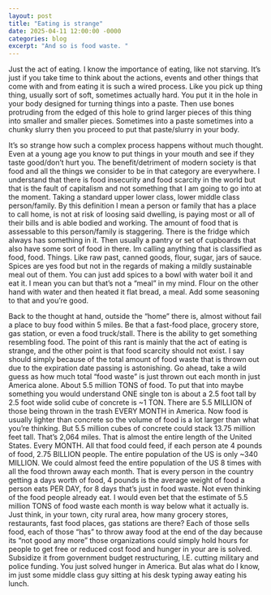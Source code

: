 ```yaml
---
layout: post
title: "Eating is strange"
date: 2025-04-11 12:00:00 -0000
categories: blog
excerpt: "And so is food waste. "
---
```


Just the act of eating. I know the importance of eating, like not starving. It’s just if you take time to think about the actions, events and other things that come with and from eating it is such a wired process. Like you pick up thing thing, usually sort of soft, sometimes actually hard. You put it in the hole in your body designed for turning things into a paste. Then use bones protruding from the edged of this hole to grind larger pieces of this thing into smaller and smaller pieces. 
Sometimes into a paste sometimes into a chunky slurry then you proceed to put that paste/slurry in your body.

It’s so strange how such a complex process happens without much thought. Even at a young age you know to put things in your mouth and see if they taste good/don’t hurt you. The benefit/detriment of modern society is that food and all the things we consider to be in that category are everywhere. I understand that there is food insecurity and food scarcity in the world but that is the fault of capitalism and not something that I am going to go into at the moment. Taking a standard upper lower class, lower middle class person/family. 
By this definition I mean a person or family that has a place to call home, is not at risk of loosing said dwelling, is paying most or all of their bills and is able bodied and working. The amount of food that is assessable to this person/family is staggering. There is the fridge which always has something in it. Then usually a pantry or set of cupboards that also have some sort of food in there. Im calling anything that is classified as food, food. Things. Like raw past, canned goods, flour, sugar, jars of sauce.
Spices are yes food but not in the regards of making a mildly sustainable meal out of them. You can just add spices to a bowl with water boil it and eat it. I mean you can but that’s not a “meal” in my mind. Flour on the other hand with water and then heated it flat bread, a meal. Add some seasoning to that and you’re good.

Back to the thought at hand, outside the “home” there is, almost without fail a place to buy food within 5 miles. Be that a fast-food place, grocery store, gas station, or even a food truck/stall. There is the ability to get something resembling food. The point of this rant is mainly that the act of eating is strange, and the other point is that food scarcity should not exist.
I say should simply because of the total amount of food waste that is thrown out due to the expiration date passing is astonishing. Go ahead, take a wild guess as how much total “food waste” is just thrown out each month in just America alone. About 5.5 million TONS of food. To put that into maybe something you would understand ONE single ton is about a 2.5 foot tall by 2.5 foot wide solid cube of concrete is ~1 TON. 
There are 5.5 MILLION of those being thrown in the trash EVERY MONTH in America. Now food is usually lighter than concrete so the volume of food is a lot larger than what you’re thinking. But 5.5 million cubes of concrete could stack 13.75 million feet tall. That’s 2,064 miles. That is almost the entire length of the United States. Every MONTH. All that food could feed, if each person ate 4 pounds of food, 2.75 BILLION people. 
The entire population of the US is only ~340 MILLION. We could almost feed the entire population of the US 8 times with all the food thrown away each month. That is every person in the country getting a days worth of food, 4 pounds is the average weight of food a person eats PER DAY, for 8 days that’s just in food waste. Not even thinking of the food people already eat. I would even bet that the estimate of 5.5 million TONS of food waste each month is way below what it actually is. 
Just think, in your town, city rural area, how many grocery stores, restaurants, fast food places, gas stations are there? Each of those sells food, each of those “has” to throw away food at the end of the day because its “not good any more” those organizations could simply hold hours for people to get free or reduced cost food and hunger in your are is solved. Subsidize it from government budget restructuring, I.E. cutting military and police funding. 
You just solved hunger in America. But alas what do I know, im just some middle class guy sitting at his desk typing away eating his lunch. 
